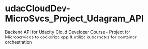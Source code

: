 # udacCloudDev-MicroSvcs_Project_Udagram_API
Backend API for Udacity Cloud Developer Course - Project for Microservices to dockerize app &amp; utilize kubernetes for container orchestration
